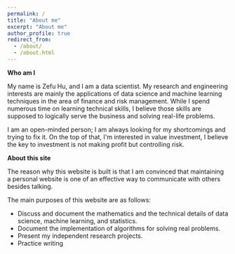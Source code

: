 ```yaml
---
permalink: /
title: "About me"
excerpt: "About me"
author_profile: true
redirect_from:
  - /about/
  - /about.html
---
```


**Who am I**

My name is Zefu Hu, and I am a data scientist. My research and engineering interests are mainly
the applications of data science and machine learning techniques in the area of finance and risk management. While I spend numerous time on learning technical skills, I believe those skills are supposed to logically serve the business and solving real-life problems.

I am an open-minded person; I am always looking for my shortcomings and trying to fix it. On the top of that, I'm interested in value investment, I believe the key to investment is not making profit but controlling risk.

**About this site**

The reason why this website is built is that I am convinced that maintaining a personal website is one of an effective way to communicate with others besides talking.

The main purposes of this website are as follows:
* Discuss and document the mathematics and the technical details of data science, machine learning, and statistics.
* Document the implementation of algorithms for solving real problems.
* Present my independent research projects.
* Practice writing

